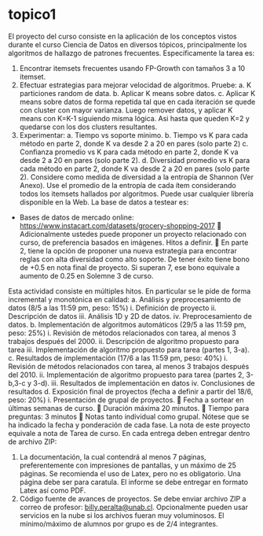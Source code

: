 # topico1
El proyecto del curso consiste en la aplicación de los conceptos vistos durante el
curso Ciencia de Datos en diversos tópicos, principalmente los algoritmos de
hallazgo de patrones frecuentes. Específicamente la tarea es:
1. Encontrar itemsets frecuentes usando FP-Growth con tamaños 3 a 10
itemset.
2. Efectuar estrategias para mejorar velocidad de algoritmos. Pruebe:
a. K particiones random de data.
b. Aplicar K means sobre datos.
c. Aplicar K means sobre datos de forma repetida tal que en cada
iteración se quede con cluster con mayor varianza. Luego remover
datos, y aplicar K means con K=K-1 siguiendo misma lógica. Asi
hasta que queden K=2 y quedarse con los dos clusters resultantes.
3. Experimentar:
a. Tiempo vs soporte minimo.
b. Tiempo vs K para cada método en parte 2, donde K va desde 2 a
20 en pares (solo parte 2)
c. Confianza promedio vs K para cada método en parte 2, donde K va
desde 2 a 20 en pares (solo parte 2).
d. Diversidad promedio vs K para cada método en parte 2, donde K
va desde 2 a 20 en pares (solo parte 2).
Considere como medida de diversidad a la entropía de Shannon (Ver Anexo).
Use el promedio de la entropía de cada ítem considerando todos los itemsets
hallados por algoritmos. Puede usar cualquier librería disponible en la Web.
La base de datos a testear es:
- Bases de datos de mercado online:
https://www.instacart.com/datasets/grocery-shopping-2017
 Adicionalmente ustedes puede proponer un proyecto relacionado con curso,
de preferencia basados en imágenes. Hitos a definir.
 En parte 2, tiene la opción de proponer una nueva estrategia para encontrar
reglas con alta diversidad como alto soporte. De tener éxito tiene bono de
+0.5 en nota final de proyecto. Si superan 7, ese bono equivale a aumento
de 0.25 en Solemne 3 de curso.




Esta actividad consiste en múltiples hitos. En particular se le pide de forma
incremental y monotónica en calidad:
a. Análisis y preprocesamiento de datos (8/5 a las 11:59 pm, peso: 15%)
i. Definición de proyecto
ii. Descripción de datos
iii. Análisis 1D y 2D de datos.
iv. Preprocesamiento de datos.
b. Implementación de algoritmos automáticos (29/5 a las 11:59 pm, peso: 25%)
i. Revisión de métodos relacionados con tarea, al menos 3
trabajos después del 2000.
ii. Descripción de algoritmo propuesto para tarea
iii. Implementación de algoritmo propuesto para tarea (partes 1,
3-a).
c. Resultados de implementación (17/6 a las 11:59 pm, peso: 40%)
i. Revisión de métodos relacionados con tarea, al menos 3
trabajos después del 2010.
ii. Implementación de algoritmo propuesto para tarea (partes 2,
3-b,3-c y 3-d).
iii. Resultados de implementación en datos
iv. Conclusiones de resultados
d. Exposición final de proyectos (fecha a definir a partir del 18/6, peso: 20%)
i. Presentación de grupal de proyectos.
 Fecha a sortear en últimas semanas de curso.
 Duración máxima 20 minutos.
 Tiempo para preguntas: 3 minutos
 Notas tanto individual como grupal.
Nótese que se ha indicado la fecha y ponderación de cada fase. La nota de este
proyecto equivale a nota de Tarea de curso.
En cada entrega deben entregar dentro de archivo ZIP:
1. La documentación, la cual contendrá al menos 7 páginas,
preferentemente con impresiones de pantallas, y un máximo de 25
páginas. Se recomienda el uso de Latex, pero no es obligatorio. Una
página debe ser para caratula. El informe se debe entregar en formato
Latex así como PDF.
2. Código fuente de avances de proyectos.
Se debe enviar archivo ZIP a correo de profesor: billy.peralta@unab.cl.
Opcionalmente pueden usar servicios en la nube si los archivos fueran muy
voluminosos. El mínimo/máximo de alumnos por grupo es de 2/4 integrantes.
